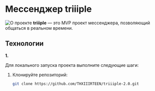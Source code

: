# Мессенджер triiiple
![О проекте](https://imgur.com/a/sW8Cwlu)
**triiiple** — это MVP проект мессенджера, позволяющий общаться в реальном времени. 

## Технологии
**1.** 

Для локального запуска проекта выполните следующие шаги:

1. Клонируйте репозиторий:
   ```bash
   git clone https://github.com/THXIIIRTEEN/triiiple-2.0.git

